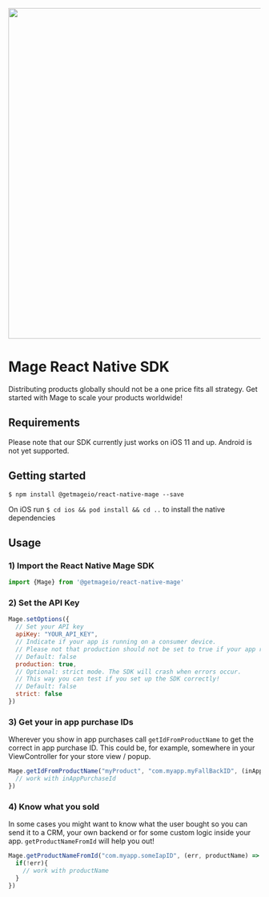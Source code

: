 <p align="center"><a href="https://www.getmage.io/"><img width="660" src="https://uploads-ssl.webflow.com/5eb96fb23eccf7fcdeb3d89f/5ef20b997a17d70677effb6f_header.svg"></a></p>

# Mage React Native SDK

Distributing products globally should not be a one price fits all strategy. Get started with Mage to scale your products worldwide!

## Requirements
Please note that our SDK currently just works on iOS 11 and up. Android is not yet supported.

## Getting started

`$ npm install @getmageio/react-native-mage --save`

On iOS run `$ cd ios && pod install && cd ..` to install the native dependencies

## Usage

### 1) Import the React Native Mage SDK

```javascript
import {Mage} from '@getmageio/react-native-mage'
```

### 2) Set the API Key 

```javascript
Mage.setOptions({
  // Set your API key
  apiKey: "YOUR_API_KEY",
  // Indicate if your app is running on a consumer device.
  // Please not that production should not be set to true if your app runs on real testing devices!
  // Default: false
  production: true,
  // Optional: strict mode. The SDK will crash when errors occur.
  // This way you can test if you set up the SDK correctly!
  // Default: false
  strict: false
})
```

### 3) Get your in app purchase IDs

Wherever you show in app purchases call `getIdFromProductName` to get the correct in app purchase ID. This could be, for example, somewhere in your ViewController for your store view / popup.

```javascript
Mage.getIdFromProductName("myProduct", "com.myapp.myFallBackID", (inAppPurchaseId) => {
  // work with inAppPurchaseId 
})
```

### 4) Know what you sold

In some cases you might want to know what the user bought so you can send it to a CRM,
your own backend or for some custom logic inside your app. `getProductNameFromId` will help you out!

```javascript
Mage.getProductNameFromId("com.myapp.someIapID", (err, productName) => {
  if(!err){
    // work with productName 
  }
})